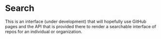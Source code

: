 # Search

This is an interface (under development) that will hopefully use GitHub pages
and the API that is provided there to render a searchable interface of repos
for an individual or organization. 
